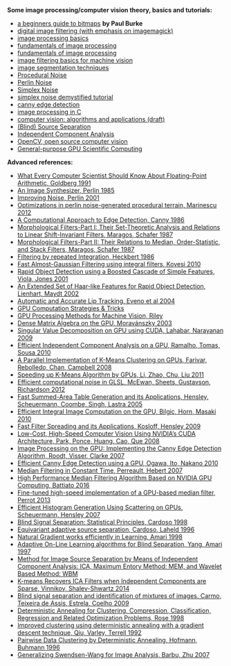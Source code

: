 **Some image processing/computer vision theory, basics and tutorials:**


* [a beginners guide to bitmaps](http://paulbourke.net/dataformats/bitmaps/) **by Paul Burke**
* [digital image filtering (with emphasis on imagemagick)](http://www.fmwconcepts.com/imagemagick/digital_image_filtering.pdf)
* [image processing basics](http://www.csd.uwo.ca/courses/CS4487a/Lectures/lec03_image_proc.pdf)
* [fundamentals of image processing]( http://www.tnw.tudelft.nl/fileadmin/Faculteit/TNW/Over_de_faculteit/Afdelingen/Imaging_Science_and_Technology/Research/Research_Groups/Quantitative_Imaging/Education/doc/FIP2_3.pdf)
* [fundamentals of image processing](http://www.cs.dartmouth.edu/farid/downloads/tutorials/fip.pdf)
* [image filtering basics for machine vision](http://www.cse.usf.edu/~r1k/MachineVisionBook/MachineVision.files/MachineVision_Chapter4.pdf)
* [image segmentation techniques](http://www.bioss.ac.uk/people/chris/ch4.pdf)
* [Procedural Noise](https://en.wikipedia.org/wiki/Procedural_generation)
* [Perlin Noise](https://en.wikipedia.org/wiki/Perlin_noise)
* [Simplex Noise](https://en.wikipedia.org/wiki/Simplex_noise)
* [simplex noise demystified tutorial](http://staffwww.itn.liu.se/~stegu/simplexnoise/simplexnoise.pdf)
* [canny edge detection](http://www.cse.iitd.ernet.in/~pkalra/csl783/canny.pdf)
* [image processing in C](http://homepages.inf.ed.ac.uk/rbf/BOOKS/PHILLIPS/)
* [computer vision: algorithms and applications (draft)](http://szeliski.org/Book/)
* [(Blind) Source Separation](https://en.wikipedia.org/wiki/Blind_signal_separation)
* [Independent Component Analysis](https://en.wikipedia.org/wiki/Independent_component_analysis)
* [OpenCV, open source computer vision](http://opencv.org/)
* [General-purpose GPU Scientific Computing](https://en.wikipedia.org/wiki/General-purpose_computing_on_graphics_processing_units)


**Advanced references:**

* [What Every Computer Scientist Should Know About Floating-Point Arithmetic, Goldberg 1991](http://perso.ens-lyon.fr/jean-michel.muller/goldberg.pdf)
* [An Image Synthesizer, Perlin 1985](https://design.osu.edu/carlson/history/PDFs/p287-perlin.pdf)
* [Improving Noise, Perlin 2001](http://mrl.nyu.edu/~perlin/paper445.pdf)
* [Optimizations in perlin noise-generated procedural terrain, Marinescu 2012](http://www.cs.ubbcluj.ro/~studia-i/2012-2/05-Marinescu.pdf)
* [A Computational Approach to Edge Detection, Canny 1986](https://perso.limsi.fr/vezien/PAPIERS_ACS/canny1986.pdf)
* [Morphological Filters-Part I: Their Set-Theoretic Analysis and Relations to Linear Shift-Invariant Filters, Maragos, Schafer 1987](http://cvsp.cs.ntua.gr/publications/jpubl+bchap/1987_MaragosSchafer_MorphologicFilters-part1_ieeetASSP_+corrections1989.pdf)
* [Morphological Filters-Part II: Their Relations to Median, Order-Statistic, and Stack Filters, Maragos, Schafer 1987](http://cvsp.cs.ntua.gr/publications/jpubl+bchap/1987_MaragosSchafer_MorphologicFilters-part2_ieeetASSP_+corrections1989.pdf)
* [Filtering by repeated Integration, Heckbert 1986](https://www.cs.cmu.edu/~ph/rif.ps.gz)
* [Fast Almost-Gaussian Filtering using integral filters, Kovesi 2010](http://www.peterkovesi.com/papers/FastGaussianSmoothing.pdf)
* [Rapid Object Detection using a Boosted Cascade of Simple Features, Viola, Jones 2001](http://www.cs.cmu.edu/~efros/courses/LBMV07/Papers/viola-cvpr-01.pdf)
* [An Extended Set of Haar-like Features for Rapid Object Detection, Lienhart, Maydt 2002](http://www.lienhart.de/Prof._Dr._Rainer_Lienhart/Source_Code_files/ICIP2002.pdf)
* [Automatic and Accurate Lip Tracking, Eveno et al 2004](http://citeseerx.ist.psu.edu/viewdoc/download?doi=10.1.1.95.6646&rep=rep1&type=pdf)
* [GPU Computation Strategies &amp; Tricks](http://gpgpu.org/static/sc2006/slides/09.owens.tips_and_tricks.pdf)
* [GPU Processing Methods for Machine Vision, Riley](http://www.csee.umbc.edu/~olano/class/635-09-2/d17.pdf)
* [Dense Matrix Algebra on the GPU, Moravánszky 2003](http://www.shaderx2.com/shaderx.PDF)
* [Singular Value Decomposition on GPU using CUDA, Lahabar, Narayanan 2009](http://www.pascal-man.com/navigation/faq-java-browser/GPU/Sheetal09Singular.pdf)
* [Efficient Independent Component Analysis on a GPU, Ramalho, Tomas, Sousa 2010](http://sips.inesc-id.pt/~rmarme/pub/ramalho2010.pdf)
* [A Parallel Implementation of K-Means Clustering on GPUs, Farivar, Rebolledo, Chan, Campbell 2008](https://www.researchgate.net/publication/221134288_A_Parallel_Implementation_of_K-Means_Clustering_on_GPUs)
* [Speeding up K-Means Algorithm by GPUs, Li, Zhao, Chu, Liu 2011](http://www.comp.hkbu.edu.hk/~chxw/papers/kmeans_2011.pdf)
* [Efficient computational noise in GLSL, McEwan, Sheets, Gustavson, Richardson 2012](http://arxiv.org/pdf/1204.1461.pdf)
* [Fast Summed-Area Table Generation and its Applications, Hensley, Scheuermann, Coombe, Singh, Lastra 2005](http://www.dps.uibk.ac.at/~cosenza/teaching/gpu/SAT_EG2005.pdf)
* [Efficient Integral Image Computation on the GPU, Bilgic, Horn, Masaki 2010](http://dspace.mit.edu/openaccess-disseminate/1721.1/71883)
* [Fast Filter Spreading and its Applications, Kosloff, Hensley 2009](http://digitalassets.lib.berkeley.edu/techreports/ucb/text/EECS-2009-54.pdf)
* [Low-Cost, High-Speed Computer Vision Using NVIDIA’s CUDA Architecture, Park, Ponce, Huang, Cao, Que 2008](http://people.cs.vt.edu/~yongcao/publication/pdf/park_aipr08.pdf)
* [Image Processing on the GPU: Implementing the Canny Edge Detection Algorithm, Roodt, Visser, Clarke 2007](http://www.prasa.org/proceedings/2007/prasa07-26.pdf)
* [Efficient Canny Edge Detection using a GPU, Ogawa, Ito, Nakano 2010](http://www.cs.hiroshima-u.ac.jp/cs/_media/en/4277a279.pdf)
* [Median Filtering in Constant Time, Perreault, Hebert 2007](https://nomis80.org/ctmf.pdf)
* [High Performance Median Filtering Algorithm Based on NVIDIA GPU Computing, Battiato 2016](http://ceur-ws.org/Vol-1543/p1.pdf)
* [Fine-tuned high-speed implementation of a GPU-based median filter, Perrot 2013](http://rge.u-strasbg.fr/reunions/belfort140213/pdf/Perrot.pdf)
* [Efficient Histogram Generation Using Scattering on GPUs, Scheuermann, Hensley 2007](https://developer.amd.com/wordpress/media/2012/10/GPUHistogramGeneration_preprint.pdf)
* [Blind Signal Separation: Statistical Principles, Cardoso 1998](http://www.tsi.enst.fr/~cardoso/Papers.PS/ProcIEEE.a4.ps)
* [Equivariant adaptive source separation, Cardoso, Laheld 1996](http://www.tsi.enst.fr/~cardoso/Papers.PS/easi.ps)
* [Natural Gradient works efficiently in Learning, Amari 1998](http://www.maths.tcd.ie/~mnl/store/Amari1998a.pdf)
* [Adaptive On-Line Learning algorithms for Blind Separation, Yang, Amari 1997](http://citeseerx.ist.psu.edu/viewdoc/download?doi=10.1.1.37.7984&rep=rep1&type=pdf)
* [Method for Image Source Separation by Means of Independent Component Analysis: ICA, Maximum Entory Method: MEM, and Wavelet Based Method:
WBM](http://citeseerx.ist.psu.edu/viewdoc/download?doi=10.1.1.675.4494&rep=rep1&type=pdf)
* [K-means Recovers ICA Filters when Independent Components are Sparse, Vinnikov, Shalev-Shwartz 2014](http://www.cs.huji.ac.il/~shais/papers/KmeansICA_ICML2014.pdf)
* [Blind signal separation and identification of mixtures of images, Carmo, Teixeira de Assis, Estrela, Coelho 2009](https://arxiv.org/ftp/arxiv/papers/1603/1603.08095.pdf)
* [Deterministic Annealing for Clustering, Compression, Classification, Regression and Related Optimization Problems, Rose 1998](https://scl.ece.ucsb.edu/sites/scl.ece.ucsb.edu/files/publications/b98_2_0.pdf)
* [Improved clustering using deterministic annealing with a gradient descent technique, Qiu, Varley, Terrell 1992](http://ima.ac.uk/papers/qiu1994a.pdf)
* [Pairwise Data Clustering by Deterministic Annealing, Hofmann, Buhmann 1996](http://citeseerx.ist.psu.edu/viewdoc/download?doi=10.1.1.8.9812&rep=rep1&type=pdf)
* [Generalizing Swendsen-Wang for Image Analysis, Barbu, Zhu 2007](http://stat.fsu.edu/~abarbu/papers/jcgs.pdf)

<!-- http://www.csse.uwa.edu.au/~pk/research/pkpapers/FastGaussianSmoothing.pdf -->
